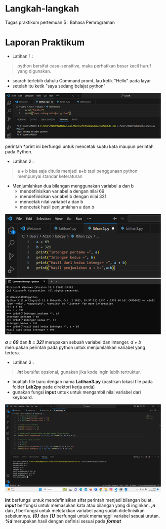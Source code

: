 # Langkah-langkah #
Tugas praktikum pertemuan 5 : Bahasa Pemrograman
# Laporan Praktikum #
* Latihan 1 :
> python bersifat case-sensitive, maka perhatikan besar kecil huruf yang digunakan.
 * search terlebih dahulu Command promt, lau ketik "Hello" pada layar
 * setelah itu ketik "saya sedang belajat python"
    
![alt text](https://github.com/oktavia18/lab2py/blob/main/ss/Screenshot%201.png?raw=true)


perintah *print ini berfungsi untuk mencetak suatu kata maupun perintah pada Python.

* Latihan 2 :
  
> a + b bisa saja ditulis menjadi a+b tapi penggunaan python mempunyai standar keteraturan
  * Menjumlahkan dua bilangan menggunakan variabel a dan b
    * mendefinisikan variabel a dengan nilai 69
    * mendefinisikan variabel b dengan nilai 321
    * mencetak nilai variabel a dan b
    * mencetak hasil penjumlahan a dan b
           
![alt text](https://github.com/oktavia18/lab2py/blob/main/ss/Screenshot%202.png?raw=true)
![alt text](https://github.com/oktavia18/lab2py/blob/main/ss/ss%202.png?raw=true)

__*a = 69*__ dan __*b = 321*__ merupakan sebuah variabel dan intenger. *a + b* merupakan perintah pada python untuk menjumlahkan variabel yang tertera.

* Latihan 3 :
> __*int*__ bersifat opsional, gunakan jika kode ingin lebih tertruktur.
  * buatlah file baru dengan nama __Latihan3.py__ (pastikan lokasi file pada folder __Lab2py__ pada direktori kerja anda)
  * gunakan fungsi __input__ untuk untuk mengambil nilai variabel dari keyboard.

![alt text](https://github.com/oktavia18/lab2py/blob/main/ss/Screenshot%203.png?raw=true)

**int** berfungsi untuk mendefinisikan sifat perintah menjadi bilangan bulat. __*input*__ berfungsi untuk memasukan kata atau bilangan yang di inginkan. __*,n*__ dan __*,t*__ berfungsi untuk meletakkan variabel yang sudah didefinisikan sebelumnya. __*{0}*__ dan __*{1}*__ berfungsi untuk memanggil variabel sesuai urutan. __*%d*__ merupakan hasil dengan definisi sesuai pada __*format*__
